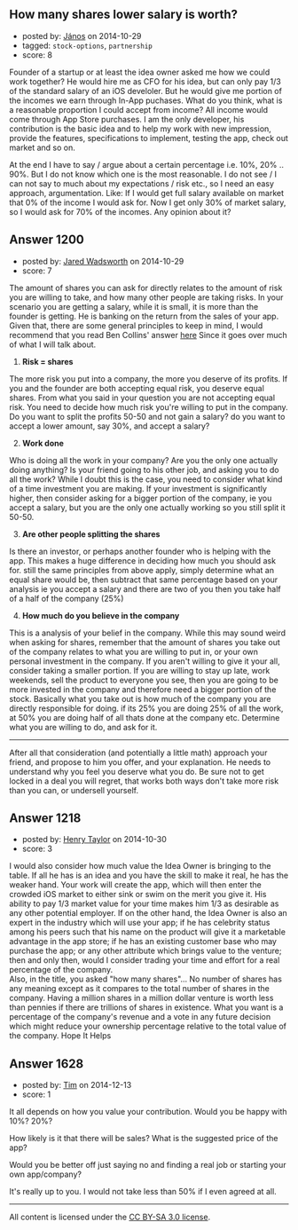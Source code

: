 ## How many shares lower salary is worth?

- posted by: [János](https://stackexchange.com/users/85903/j-nos) on 2014-10-29
- tagged: `stock-options`, `partnership`
- score: 8

Founder of a startup or at least the idea owner asked me how we could work together? He would hire me as CFO for his idea, but can only pay 1/3 of the standard salary of an iOS develoler. But he would give me portion of the incomes we earn through In-App puchases. What do you think, what is a reasonable proportion I could accept from income? All income would come through App Store purchases. I am the only developer, his contribution is the basic idea and to help my work with new impression, provide the features, specifications to implement, testing the app, check out market and so on.

At the end I have to say / argue about a certain percentage i.e. 10%, 20% .. 90%. But I do not know which one is the most reasonable. I do not see / I can not say to much about my expectations / risk etc., so I need an easy approach, argumentation. Like: If I would get full salary available on market that 0% of the income I would ask for. Now I get only 30% of market salary, so I would ask for 70% of the incomes. Any opinion about it?


## Answer 1200

- posted by: [Jared Wadsworth](https://stackexchange.com/users/5056044/jared-wadsworth) on 2014-10-29
- score: 7

<p>The amount of shares you can ask for directly relates to the amount of risk you are willing to take, and how many other people are taking risks. In your scenario you are getting a salary, while it is small, it is more than the founder is getting. He is banking on the return from the sales of your app. Given that, there are some general principles to keep in mind, I would recommend that you read Ben Collins' answer <a href="https://startups.stackexchange.com/questions/2/dividing-profits-amongst-developers-and-designers">here</a> Since it goes over much of what I will talk about.</p>

<ol>
<li><strong>Risk = shares</strong></li>
</ol>

<p>The more risk you put into a company, the more you deserve of its profits. If you and the founder are both accepting equal risk, you deserve equal shares. From what you said in your question you are not accepting equal risk. You need to decide how much risk you're willing to put in the company. Do you want to split the profits 50-50 and not gain a salary? do you want to accept a lower amount, say 30%, and accept a salary? </p>

<ol start="2">
<li><strong>Work done</strong> </li>
</ol>

<p>Who is doing all the work in your company? Are you the only one actually doing anything? Is your friend going to his other job, and asking you to do all the work? While I doubt this is the case, you need to consider what kind of a time investment you are making. If your investment is significantly higher, then consider asking for a bigger portion of the company, ie you accept a salary, but you are the only one actually working so you still split it 50-50.</p>

<ol start="3">
<li><strong>Are other people splitting the shares</strong> </li>
</ol>

<p>Is there an investor, or perhaps another founder who is helping with the app. This makes a huge difference in deciding how much you should ask for. still the same principles from above apply, simply determine what an equal share would be, then subtract that same percentage based on your analysis ie you accept a salary and there are two of you then you take half of a half of the company (25%)</p>

<ol start="4">
<li><strong>How much do you believe in the company</strong></li>
</ol>

<p>This is a analysis of your belief in the company. While this may sound weird when asking for shares, remember that the amount of shares you take out of the company relates to what you are willing to put in, or your own personal investment in the company. If you aren't willing to give it your all, consider taking a smaller portion. If you are willing to stay up late, work weekends, sell the product to everyone you see, then you are going to be more invested in the company and therefore need a bigger portion of the stock. Basically what you take out is how much of the company you are directly responsible for doing. if its 25% you are doing 25% of all the work, at 50% you are doing half of all thats done at the company etc. Determine what you are willing to do, and ask for it.</p>

<hr>

<p>After all that consideration (and potentially a little math) approach your friend, and propose to him you offer, and your explanation. He needs to understand why you feel you deserve what you do. Be sure not to get locked in a deal you will regret, that works both ways don't take more risk than you can, or undersell yourself. </p>



## Answer 1218

- posted by: [Henry Taylor](https://stackexchange.com/users/1734959/henry-taylor) on 2014-10-30
- score: 3

I would also consider how much value the Idea Owner is bringing to the table.  If all he has is an idea and you have the skill to make it real, he has the weaker hand.  Your work will create the app, which will then enter the crowded iOS market to either sink or swim on the merit you give it.  His ability to pay 1/3 market value for your time makes him 1/3 as desirable as any other potential employer.
If on the other hand, the Idea Owner is also an expert in the industry which will use your app; if he has celebrity status among his peers such that his name on the product will give it a marketable advantage in the app store; if he has an existing customer base who may purchase the app; or any other attribute which brings value to the venture; then and only then, would I consider trading your time and effort for a real percentage of the company.  
Also, in the title, you asked "how many shares"...  No number of shares has any meaning except as it compares to the total number of shares in the company.  Having a million shares in a million dollar venture is worth less than pennies if there are trillions of shares in existence.  What you want is a percentage of the company's revenue and a vote in any future decision which might reduce your ownership percentage relative to the total value of the company.
Hope It Helps


## Answer 1628

- posted by: [Tim](https://stackexchange.com/users/6405/tim) on 2014-12-13
- score: 1

It all depends on how you value your contribution.  Would you be happy with 10%?  20%?

How likely is it that there will be sales?  What is the suggested price of the app?

Would you be better off just saying no and finding a real job or starting your own app/company?

It's really up to you.  I would not take less than 50% if I even agreed at all.  



---

All content is licensed under the [CC BY-SA 3.0 license](https://creativecommons.org/licenses/by-sa/3.0/).
